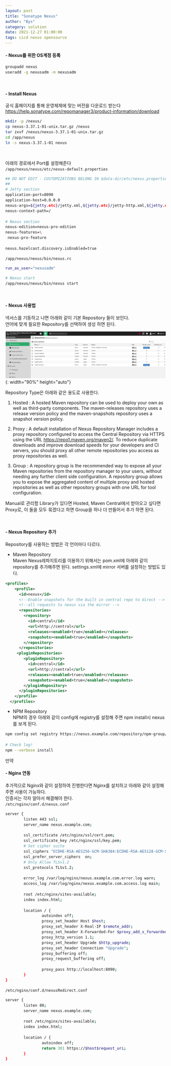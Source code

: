 ```yaml
---
layout: post
title: "Sonatype Nexus"
author: "Bys"
category: solution
date: 2021-12-27 01:00:00
tags: cicd nexus opensource
---
```


#### - Nexus를 위한 OS계정 등록
```bash
groupadd nexus
useradd -g nexusadm -m nexusadm
```   
<br>

#### - Install Nexus  
공식 홈페이지를 통해 운영체제에 맞는 버전을 다운로드 받는다  
https://help.sonatype.com/repomanager3/product-information/download  

```bash
mkdir -p /nexus/
cp nexus-3.37.1-01-unix.tar.gz /nexus
tar zxvf /nexus/nexus-3.37.1-01-unix.tar.gz
cd /app/nexus
ln -s nexus-3.37.1-01 nexus
```

<br>

아래의 경로에서 Port를 설정해준다  
`/app/nexus/nexus/etc/nexus-default.properties`
```bash
## DO NOT EDIT - CUSTOMIZATIONS BELONG IN $data-dir/etc/nexus.properties
##
# Jetty section
application-port=8090
application-host=0.0.0.0
nexus-args=${jetty.etc}/jetty.xml,${jetty.etc}/jetty-http.xml,${jetty.etc}/jetty-requestlog.xml
nexus-context-path=/

# Nexus section
nexus-edition=nexus-pro-edition
nexus-features=\
 nexus-pro-feature

nexus.hazelcast.discovery.isEnabled=true
```

`/app/nexus/nexus/bin/nexus.rc`
```bash
run_as_user="nexusadm"
```

```bash
# Nexus start
/app/nexus/nexus/bin/nexus start
```

<br>

#### - Nexus 사용법  

넥서스를 기동하고 나면 아래와 같이 기본 Repository 들이 보인다.  
언어에 맞게 필요한 Repository를 선택하여 생성 하면 된다.  

![nexus1](/_assets/it/solution/nexus/nexus1.png){: width="90%" height="auto"}  

Repository Type은 아래와 같은 용도로 사용한다.  
1. Hosted : A hosted Maven repository can be used to deploy your own as well as third-party components. The maven-releases repository uses a release version policy and the maven-snapshots repository uses a snapshot version policy.  

2. Proxy : A default installation of Nexus Repository Manager includes a proxy repository configured to access the Central Repository via HTTPS using the URL https://repo1.maven.org/maven2/. To reduce duplicate downloads and improve download speeds for your developers and CI servers, you should proxy all other remote repositories you access as proxy repositories as well.  

3. Group : A repository group is the recommended way to expose all your Maven repositories from the repository manager to your users, without needing any further client side configuration. A repository group allows you to expose the aggregated content of multiple proxy and hosted repositories as well as other repository groups with one URL for tool configuration.  

Manual로 관리할 Library가 있다면 Hosted, Maven Central에서 받아오고 싶다면 Proxy로, 이 둘을 모두 묶겠다고 하면 Group을 하나 더 만들어서 추가 하면 된다.  

<br>

#### - Nexus Repository 추가  

Repository를 사용하는 방법은 각 언어마다 다르다. 

- Maven Repository  
Maven Nexus레파지토리를 이용하기 위해서는 pom.xml에 아래와 같이 repository를 추가해주면 된다. settings.xml에 mirror 서버를 설정하는 방법도 있다.  

```xml
<profiles>
    <profile>
      <id>nexus</id>
      <!--Enable snapshots for the built in central repo to direct -->
      <!--all requests to nexus via the mirror -->
      <repositories>
        <repository>
          <id>central</id>
          <url>http://central</url>
          <releases><enabled>true</enabled></releases>
          <snapshots><enabled>true</enabled></snapshots>
        </repository>
      </repositories>
     <pluginRepositories>
        <pluginRepository>
          <id>central</id>
          <url>http://central</url>
          <releases><enabled>true</enabled></releases>
          <snapshots><enabled>true</enabled></snapshots>
        </pluginRepository>
      </pluginRepositories>
    </profile>
  </profiles>
```

- NPM Repository  
NPM의 경우 아래와 같이 config에 registry를 설정해 주면 npm install시 nexus를 보게 된다.  

```bash
npm config set registry https://nexus.example.com/repository/npm-group/

# Check log! 
npm --verbose install 
```

만약 



#### - Nginx 연동  
추가적으로 Nginx와 같이 설정하여 진행한다면 Nginx를 설치하고 아래와 같이 설정해주면 사용이 가능하다.  
인증서는 각자 알아서 해결해야 한다.  
`/etc/nginx/conf.d/nexus.conf`  
```bash
server {
        listen 443 ssl;
        server_name nexus.example.com;

        ssl_certificate /etc/nginx/ssl/cert.pem;
        ssl_certificate_key /etc/nginx/ssl/key.pem;
        # Set cipher suite
        ssl_ciphers "ECDHE-RSA-AES256-GCM-SHA384:ECDHE-RSA-AES128-GCM-SHA256:DHE-RSA-AES256-GCM-SHA384:DHE-RSA-AES128-GCM-SHA256:ECDHE-RSA-AES256-SHA384:ECDHE-RSA-AES128-SHA256:ECDHE-RSA-AES256-SHA:ECDHE-RSA-AES128-SHA:DHE-RSA-AES256-SHA256:DHE-RSA-AES128-SHA256:DHE-RSA-AES256-SHA:DHE-RSA-AES128-SHA:AES256-GCM-SHA384:AES128-GCM-SHA256:AES256-SHA256:AES128-SHA256:AES256-SHA:AES128-SHA";
        ssl_prefer_server_ciphers  on;
        # Only Allow TLSv1.2
        ssl_protocols TLSv1.2;

        error_log /var/log/nginx/nexus.example.com.error.log warn;
        access_log /var/log/nginx/nexus.example.com.access.log main;

        root /etc/nginx/sites-available;
        index index.html;

        location / {
                autoindex off;
                proxy_set_header Host $host;
                proxy_set_header X-Real-IP $remote_addr;
                proxy_set_header X-Forwarded-For $proxy_add_x_forwarded_for;
                proxy_http_version 1.1;
                proxy_set_header Upgrade $http_upgrade;
                proxy_set_header Connection "Upgrade";
                proxy_buffering off;
                proxy_request_buffering off;

                proxy_pass http://localhost:8090;
        }
}
```

`/etc/nginx/conf.d/nexusRedirect.conf`  
```bash
server {
        listen 80;
        server_name nexus.example.com;

        root /etc/nginx/sites-available;
        index index.html;

        location / {
                autoindex off;
                return 301 https://$host$request_uri;
        }
}
```